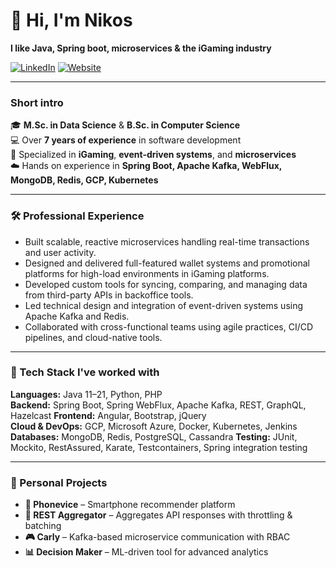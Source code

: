 # 👋 Hi, I'm Nikos

**I like Java, Spring boot, microservices & the iGaming industry**

[![LinkedIn](https://img.shields.io/badge/LinkedIn-blue?style=flat&logo=linkedin)](https://www.linkedin.com/in/kougianos)
[![Website](https://img.shields.io/badge/Website-white?style=flat&logo=google-chrome)](http://kougianos.me/)

---

### Short intro

🎓 **M.Sc. in Data Science** & **B.Sc. in Computer Science**  
💻 Over **7 years of experience** in software development  
🎰 Specialized in **iGaming**, **event-driven systems**, and **microservices**  
☁️ Hands on experience in **Spring Boot, Apache Kafka, WebFlux, MongoDB, Redis, GCP, Kubernetes**

---

### 🛠 Professional Experience

- Built scalable, reactive microservices handling real-time transactions and user activity.
- Designed and delivered full-featured wallet systems and promotional platforms for high-load environments in iGaming platforms.
- Developed custom tools for syncing, comparing, and managing data from third-party APIs in backoffice tools.
- Led technical design and integration of event-driven systems using Apache Kafka and Redis.
- Collaborated with cross-functional teams using agile practices, CI/CD pipelines, and cloud-native tools.

---

### 🧰 Tech Stack I've worked with

**Languages:** Java 11–21, Python, PHP  
**Backend:** Spring Boot, Spring WebFlux, Apache Kafka, REST, GraphQL, Hazelcast
**Frontend:** Angular, Bootstrap, jQuery  
**Cloud & DevOps:** GCP, Microsoft Azure, Docker, Kubernetes, Jenkins  
**Databases:** MongoDB, Redis, PostgreSQL, Cassandra
**Testing:** JUnit, Mockito, RestAssured, Karate, Testcontainers, Spring integration testing

---

### 🚀 Personal Projects

- **📱 Phonevice** – Smartphone recommender platform  
- **🧩 REST Aggregator** – Aggregates API responses with throttling & batching  
- **🎮 Carly** – Kafka-based microservice communication with RBAC  
- **📊 Decision Maker** – ML-driven tool for advanced analytics

